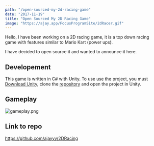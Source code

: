```yaml
---
path: "/open-sourced-my-2d-racing-game"
date: "2017-11-19"
title: "Open Sourced My 2D Racing Game"
image: "https://ajay.app/FocusProgramSite/2dRacer.gif"
---
```


Hello, I have been working on a 2D racing game, it is a top down racing game with features similar to Mario Kart (power ups).

I have decided to open source it and wanted to announce it here.

## Developement

This game is written in C# with Unity. To use use the project, you must [Download Unity](https://unity3d.com/get-unity/download), clone the [repository](https://github.com/ajayyy/2DRacing) and open the project in Unity.

## Gameplay
![gameplay.png](https://ajay.app/FocusProgramSite/2dRacer.gif)

## Link to repo
https://github.com/ajayyy/2DRacing

